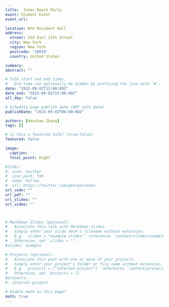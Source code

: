 ```yaml
---
title:  Jones Beach Party
event: Student Event
event_url:

location: NYU Resident Hall
address:
  street: 334 East 25th Street
  city: New York
  region: New York
  postcode: '10010'
  country: United States

summary:
abstract: ""

# Talk start and end times.
#   End time can optionally be hidden by prefixing the line with `#`.
date: "2015-09-02T13:00:00Z"
date_end: "2015-09-02T15:00:00Z"
all_day: false

# Schedule page publish date (NOT talk date).
publishDate: "2015-09-02T00:00:00Z"

authors: [Hanchao Zhang]
tags: []

# Is this a featured talk? (true/false)
featured: false

image:
  caption: ''
  focal_point: Right

#links:
#- icon: twitter
#  icon_pack: fab
#  name: Follow
#  url: https://twitter.com/georgecushen
url_code: ""
url_pdf: ""
url_slides: ""
url_video: ""



# Markdown Slides (optional).
#   Associate this talk with Markdown slides.
#   Simply enter your slide deck's filename without extension.
#   E.g. `slides = "example-slides"` references `content/slides/example-slides.md`.
#   Otherwise, set `slides = ""`.
#slides: example

# Projects (optional).
#   Associate this post with one or more of your projects.
#   Simply enter your project's folder or file name without extension.
#   E.g. `projects = ["internal-project"]` references `content/project/deep-learning/index.md`.
#   Otherwise, set `projects = []`.
#projects:
#- internal-project

# Enable math on this page?
math: true
---
```

